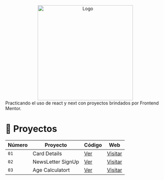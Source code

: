 <div align="center">

<img alt="Logo" src="https://res.cloudinary.com/dmb8sscjm/image/upload/v1716836410/Portafolio/logo.png" width="300" />

</div>
Practicando el uso de react y next con proyectos brindados por Frontend Mentor.

<h1>💼 Proyectos</h1>


| Número | Proyecto | Código | Web |
| --- | --- | --- | --- |
| `01` | Card Details | [Ver](projects/01-card-details/) | [Visitar](https://card-details-nine.vercel.app/) |
| `02` | NewsLetter SignUp | [Ver](projects/02-newsletter-signup/) | [Visitar](https://newsletter-signup-five-alpha.vercel.app/) |
| `03` | Age Calculatort | [Ver](projects/03-age-calculator/) | [Visitar](https://age-calculator-pi-lake.vercel.app//) |
